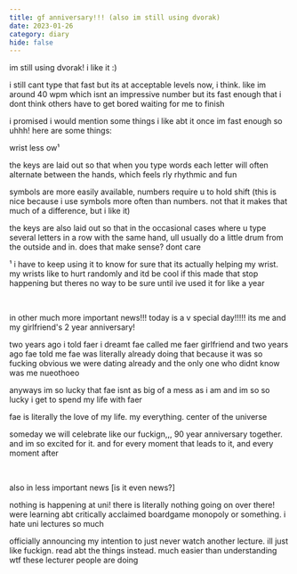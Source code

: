 ```yaml
---
title: gf anniversary!!! (also im still using dvorak)
date: 2023-01-26
category: diary
hide: false
---
```




im still using dvorak! i like it :)

i still cant type that fast but its at acceptable levels now, i think. like im around 40 wpm which isnt an impressive number but its fast enough that i dont think others have to get bored waiting for me to finish

i promised i would mention some things i like abt it once im fast enough so uhhh! here are some things:

wrist less ow¹

the keys are laid out so that when you type words each letter will often alternate between the hands, which feels rly rhythmic and fun

symbols are more easily available, numbers require u to hold shift (this is nice because i use symbols more often than numbers. not that it makes that much of a difference, but i like it)

the keys are also laid out so that in the occasional cases where u type several letters in a row with the same hand, ull usually do a little drum from the outside and in. does that make sense? dont care

¹ i have to keep using it to know for sure that its actually helping my wrist. my wrists like to hurt randomly and itd be cool if this made that stop happening but theres no way to be sure until ive used it for like a year

<br>

in other much more important news!!! today is a v special day!!!!! its me and my girlfriend's 2 year anniversary!

two years ago i told faer i dreamt fae called me faer girlfriend and two years ago fae told me fae was literally already doing that because it was so fucking obvious we were dating already and the only one who didnt know was me nueothoeo

anyways im so lucky that fae isnt as big of a mess as i am and im so so lucky i get to spend my life with faer

fae is literally the love of my life. my everything. center of the universe

someday we will celebrate like our fuckign,,, 90 year anniversary together. and im so excited for it. and for every moment that leads to it, and every moment after

<br>

also in less important news [is it even news?]

nothing is happening at uni! there is literally nothing going on over there! were learning abt critically acclaimed boardgame monopoly or something. i hate uni lectures so much

officially announcing my intention to just never watch another lecture. ill just like fuckign. read abt the things instead. much easier than understanding wtf these lecturer people are doing
